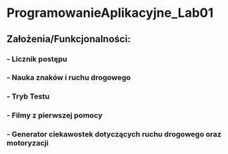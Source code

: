 # ProgramowanieAplikacyjne_Lab01

## Założenia/Funkcjonalności:

### - Licznik postępu
### - Nauka znaków i ruchu drogowego
### - Tryb Testu
### - Filmy z pierwszej pomocy
### - Generator ciekawostek dotyczących ruchu drogowego oraz motoryzacji 
